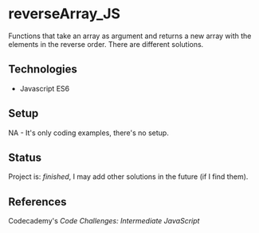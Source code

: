 # reverseArray_JS
Functions that take an array as argument and returns a new array with the elements in the reverse order. There are different solutions.

## Technologies
* Javascript ES6

## Setup
NA - It's only coding examples, there's no setup.

## Status
Project is: _finished_, I may add other solutions in the future (if I find them).

## References
Codecademy's _Code Challenges: Intermediate JavaScript_
